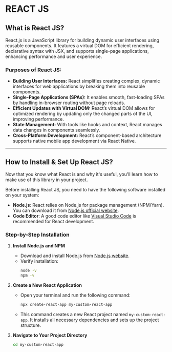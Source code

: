 # REACT JS

## What is React JS?

React.js is a JavaScript library for building dynamic user interfaces using reusable components. It features a virtual DOM for efficient rendering, declarative syntax with JSX, and supports single-page applications, enhancing performance and user experience.

### Purposes of React JS:
- **Building User Interfaces:** React simplifies creating complex, dynamic interfaces for web applications by breaking them into reusable components.
- **Single-Page Applications (SPAs):** It enables smooth, fast-loading SPAs by handling in-browser routing without page reloads.
- **Efficient Updates with Virtual DOM:** React’s virtual DOM allows for optimized rendering by updating only the changed parts of the UI, improving performance.
- **State Management:** With tools like hooks and context, React manages data changes in components seamlessly.
- **Cross-Platform Development:** React’s component-based architecture supports native mobile app development via React Native.

---

## How to Install & Set Up React JS?

Now that you know what React is and why it's useful, you'll learn how to make use of this library in your project.

Before installing React JS, you need to have the following software installed on your system:
- **Node.js**: React relies on Node.js for package management (NPM/Yarn). You can download it from [Node.js official website](https://nodejs.org/).
- **Code Editor**: A good code editor like [Visual Studio Code](https://code.visualstudio.com/) is recommended for React development.

### Step-by-Step Installation

1. **Install Node.js and NPM**
   - Download and install Node.js from [Node.js website](https://nodejs.org/).
   - Verify installation:
     ```bash
     node -v
     npm -v
     ```
2. **Create a New React Application**
   - Open your terminal and run the following command:
     ```bash
     npx create-react-app my-custom-react-app
     ```
   - This command creates a new React project named `my-custom-react-app`. It installs all necessary dependencies and sets up the project structure.

3. **Navigate to Your Project Directory**
   ```bash
   cd my-custom-react-app